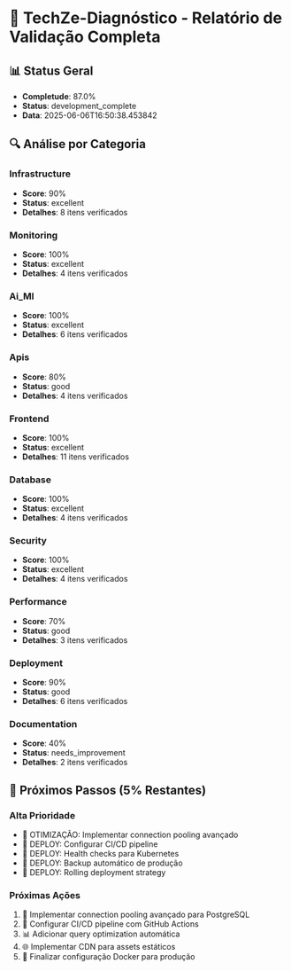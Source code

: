 # 🎯 TechZe-Diagnóstico - Relatório de Validação Completa

## 📊 Status Geral
- **Completude**: 87.0%
- **Status**: development_complete
- **Data**: 2025-06-06T16:50:38.453842

## 🔍 Análise por Categoria

### Infrastructure
- **Score**: 90%
- **Status**: excellent
- **Detalhes**: 8 itens verificados

### Monitoring
- **Score**: 100%
- **Status**: excellent
- **Detalhes**: 4 itens verificados

### Ai_Ml
- **Score**: 100%
- **Status**: excellent
- **Detalhes**: 6 itens verificados

### Apis
- **Score**: 80%
- **Status**: good
- **Detalhes**: 4 itens verificados

### Frontend
- **Score**: 100%
- **Status**: excellent
- **Detalhes**: 11 itens verificados

### Database
- **Score**: 100%
- **Status**: excellent
- **Detalhes**: 4 itens verificados

### Security
- **Score**: 100%
- **Status**: excellent
- **Detalhes**: 4 itens verificados

### Performance
- **Score**: 70%
- **Status**: good
- **Detalhes**: 3 itens verificados

### Deployment
- **Score**: 90%
- **Status**: good
- **Detalhes**: 6 itens verificados

### Documentation
- **Score**: 40%
- **Status**: needs_improvement
- **Detalhes**: 2 itens verificados

## 🚀 Próximos Passos (5% Restantes)

### Alta Prioridade
- 🔧 OTIMIZAÇÃO: Implementar connection pooling avançado
- 🔧 DEPLOY: Configurar CI/CD pipeline
- 🔧 DEPLOY: Health checks para Kubernetes
- 🔧 DEPLOY: Backup automático de produção
- 🔧 DEPLOY: Rolling deployment strategy

### Próximas Ações
1. 🔧 Implementar connection pooling avançado para PostgreSQL
2. 🚀 Configurar CI/CD pipeline com GitHub Actions
3. 📊 Adicionar query optimization automática
4. 🌐 Implementar CDN para assets estáticos
5. 🐳 Finalizar configuração Docker para produção

